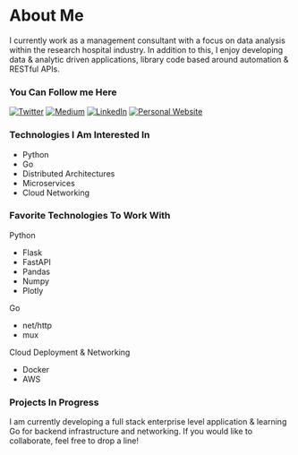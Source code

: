 # About Me

I currently work as a management consultant with a focus on data analysis within the research hospital industry. In addition to this, I enjoy developing data & analytic driven applications, library code based around automation & RESTful APIs.

### You Can Follow me Here

<a href="https://twitter.com/intent/follow?screen_name=sunnermatt&tw_p=followbutton" target="_blank"><img alt="Twitter" src="https://img.shields.io/badge/twitter-%231DA1F2.svg?&style=for-the-badge&logo=twitter&logoColor=white" /></a>
<a href="https://medium.com/@sunnermatt" target="_blank"><img alt="Medium" src="https://img.shields.io/badge/medium-%2312100E.svg?&style=for-the-badge&logo=medium&logoColor=white" /></a>
<a href="https://www.linkedin.com/in/mattsunner" target="_blank"><img alt="LinkedIn" src="https://img.shields.io/badge/linkedin-%230077B5.svg?&style=for-the-badge&logo=linkedin&logoColor=white" /></a>
<a href="http://mattsunner.com" target="_blank"><img alt="Personal Website" src="https://img.shields.io/badge/Personal%20Website-%2312100E.svg?&style=for-the-badge&logoColor=white" /></a>

### Technologies I Am Interested In

- Python
- Go
- Distributed Architectures
- Microservices
- Cloud Networking

### Favorite Technologies To Work With

Python

- Flask
- FastAPI
- Pandas
- Numpy
- Plotly

Go
- net/http
- mux

Cloud Deployment & Networking

- Docker
- AWS


### Projects In Progress

I am currently developing a full stack enterprise level application & learning Go for backend infrastructure and networking. If you would like to collaborate, feel free to drop a line!
